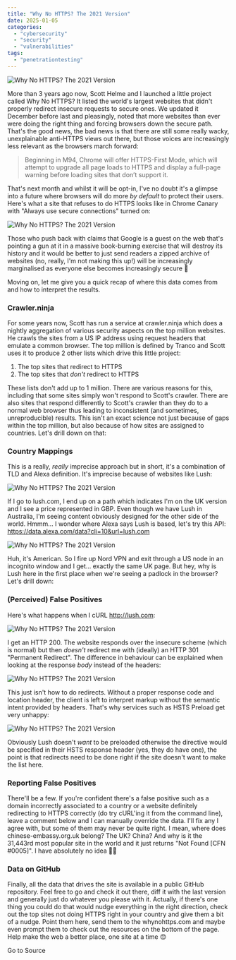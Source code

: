 ```yaml
---
title: "Why No HTTPS? The 2021 Version"
date: 2025-01-05
categories: 
  - "cybersecurity"
  - "security"
  - "vulnerabilities"
tags: 
  - "penetrationtesting"
---
```


![Why No HTTPS? The 2021 Version](https://www.troyhunt.com/content/images/2021/08/i-dont-know-who-this-person-is-but-their-site-is-served-over-an-insecure-connection.png)

More than 3 years ago now, Scott Helme and I launched a little project called Why No HTTPS? It listed the world's largest websites that didn't properly redirect insecure requests to secure ones. We updated it December before last and pleasingly, noted that more websites than ever were doing the right thing and forcing browsers down the secure path. That's the good news, the bad news is that there are still some really wacky, unexplainable anti-HTTPS views out there, but those voices are increasingly less relevant as the browsers march forward:

> Beginning in M94, Chrome will offer HTTPS-First Mode, which will attempt to upgrade all page loads to HTTPS and display a full-page warning before loading sites that don’t support it.

That's next month and whilst it will be opt-in, I've no doubt it's a glimpse into a future where browsers will do more _by default_ to protect their users. Here's what a site that refuses to do HTTPS looks like in Chrome Canary with "Always use secure connections" turned on:

![Why No HTTPS? The 2021 Version](https://www.troyhunt.com/content/images/2021/08/i-dont-know-who-this-person-is-but-their-site-is-served-over-an-insecure-connection.png)

Those who push back with claims that Google is a guest on the web that's pointing a gun at it in a massive book-burning exercise that will destroy its history and it would be better to just send readers a zipped archive of websites (no, really, I'm not making this up!) will be increasingly marginalised as everyone else becomes increasingly secure 🙂

Moving on, let me give you a quick recap of where this data comes from and how to interpret the results.

### Crawler.ninja

For some years now, Scott has run a service at crawler.ninja which does a nightly aggregation of various security aspects on the top million websites. He crawls the sites from a US IP address using request headers that emulate a common browser. The top million is defined by Tranco and Scott uses it to produce 2 other lists which drive this little project:

1. The top sites that redirect to HTTPS
2. The top sites that _don't_ redirect to HTTPS

These lists don't add up to 1 million. There are various reasons for this, including that some sites simply won't respond to Scott's crawler. There are also sites that respond differently to Scott's crawler than they do to a normal web browser thus leading to inconsistent (and sometimes, unreproducible) results. This isn't an exact science not just because of gaps within the top million, but also because of how sites are assigned to countries. Let's drill down on that:

### Country Mappings

This is a really, _really_ imprecise approach but in short, it's a combination of TLD and Alexa definition. It's imprecise because of websites like Lush:

![Why No HTTPS? The 2021 Version](https://www.troyhunt.com/content/images/2021/08/image-2.png)

If I go to lush.com, I end up on a path which indicates I'm on the UK version and I see a price represented in GBP. Even though we have Lush in Australia, I'm seeing content obviously designed for the other side of the world. Hmmm... I wonder where Alexa says Lush is based, let's try this API: https://data.alexa.com/data?cli=10&url=lush.com

![Why No HTTPS? The 2021 Version](https://www.troyhunt.com/content/images/2021/08/image-3.png)

Huh, it's American. So I fire up Nord VPN and exit through a US node in an incognito window and I get... exactly the same UK page. But hey, why is Lush here in the first place when we're seeing a padlock in the browser? Let's drill down:

### (Perceived) False Positives

Here's what happens when I cURL http://lush.com:

![Why No HTTPS? The 2021 Version](https://www.troyhunt.com/content/images/2021/08/image-4.png)

I get an HTTP 200. The website responds over the insecure scheme (which is normal) but then _doesn't_ redirect me with (ideally) an HTTP 301 "Permanent Redirect". The difference in behaviour can be explained when looking at the response _body_ instead of the headers:

![Why No HTTPS? The 2021 Version](https://www.troyhunt.com/content/images/2021/08/image-5.png)

This just isn't how to do redirects. Without a proper response code and location header, the client is left to interpret markup without the semantic intent provided by headers. That's why services such as HSTS Preload get very unhappy:

![Why No HTTPS? The 2021 Version](https://www.troyhunt.com/content/images/2021/08/image-6.png)

Obviously Lush doesn't _want_ to be preloaded otherwise the directive would be specified in their HSTS response header (yes, they do have one), the point is that redirects need to be done right if the site doesn't want to make the list here.

### Reporting False Positives

There'll be a few. If you're confident there's a false positive such as a domain incorrectly associated to a country or a website definitely redirecting to HTTPS correctly (do try cURL'ing it from the command line), leave a comment below and I can manually override the data. I'll fix any I agree with, but some of them may never be quite right. I mean, where does chinese-embassy.org.uk belong? The UK? China? And why is it the 31,443rd most popular site in the world and it just returns "Not Found \[CFN #0005\]". I have absolutely no idea 🤷‍♂️

### Data on GitHub

Finally, all the data that drives the site is available in a public GitHub repository. Feel free to go and check it out there, diff it with the last version and generally just do whatever you please with it. Actually, if there's one thing you could do that would nudge everything in the right direction, check out the top sites not doing HTTPS right in your country and give them a bit of a nudge. Point them here, send them to the whynohttps.com and maybe even prompt them to check out the resources on the bottom of the page. Help make the web a better place, one site at a time 😊

Go to Source

